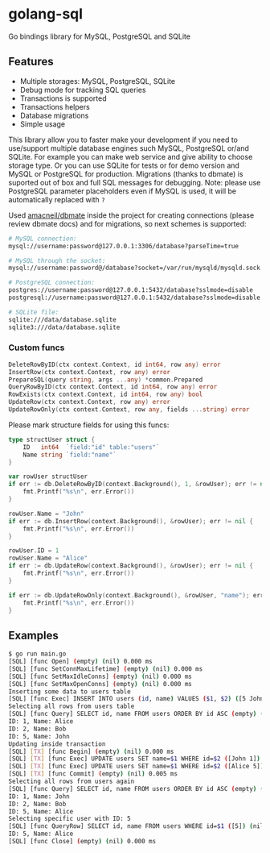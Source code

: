 # golang-sql

Go bindings library for MySQL, PostgreSQL and SQLite

## Features

- Multiple storages: MySQL, PostgreSQL, SQLite
- Debug mode for tracking SQL queries
- Transactions is supported
- Transactions helpers
- Database migrations
- Simple usage

This library allow you to faster make your development if you need to use/support multiple database engines such MySQL, PostgreSQL or/and SQLite. For example you can make web service and give ability to choose storage type. Or you can use SQLite for tests or for demo version and MySQL or PostgreSQL for production. Migrations (thanks to dbmate) is suported out of box and full SQL messages for debugging. Note: please use PostgreSQL parameter placeholders even if MySQL is used, it will be automatically replaced with `?`

Used [amacneil/dbmate](https://github.com/amacneil/dbmate) inside the project for creating connections (please review dbmate docs) and for migrations, so next schemes is supported:

```sh
# MySQL connection:
mysql://username:password@127.0.0.1:3306/database?parseTime=true

# MySQL through the socket:
mysql://username:password@/database?socket=/var/run/mysqld/mysqld.sock

# PostgreSQL connection:
postgres://username:password@127.0.0.1:5432/database?sslmode=disable
postgresql://username:password@127.0.0.1:5432/database?sslmode=disable

# SQLite file:
sqlite:///data/database.sqlite
sqlite3:///data/database.sqlite
```

### Custom funcs

```go
DeleteRowByID(ctx context.Context, id int64, row any) error
InsertRow(ctx context.Context, row any) error
PrepareSQL(query string, args ...any) *common.Prepared
QueryRowByID(ctx context.Context, id int64, row any) error
RowExists(ctx context.Context, id int64, row any) bool
UpdateRow(ctx context.Context, row any) error
UpdateRowOnly(ctx context.Context, row any, fields ...string) error
```

Please mark structure fields for using this funcs:

```go
type structUser struct {
    ID   int64  `field:"id" table:"users"`
    Name string `field:"name"`
}

var rowUser structUser
if err := db.DeleteRowByID(context.Background(), 1, &rowUser); err != nil {
    fmt.Printf("%s\n", err.Error())
}

rowUser.Name = "John"
if err := db.InsertRow(context.Background(), &rowUser); err != nil {
    fmt.Printf("%s\n", err.Error())
}

rowUser.ID = 1
rowUser.Name = "Alice"
if err := db.UpdateRow(context.Background(), &rowUser); err != nil {
    fmt.Printf("%s\n", err.Error())
}

if err := db.UpdateRowOnly(context.Background(), &rowUser, "name"); err != nil {
    fmt.Printf("%s\n", err.Error())
}
```

## Examples

```sh
$ go run main.go
[SQL] [func Open] (empty) (nil) 0.000 ms
[SQL] [func SetConnMaxLifetime] (empty) (nil) 0.000 ms
[SQL] [func SetMaxIdleConns] (empty) (nil) 0.000 ms
[SQL] [func SetMaxOpenConns] (empty) (nil) 0.000 ms
Inserting some data to users table
[SQL] [func Exec] INSERT INTO users (id, name) VALUES ($1, $2) ([5 John]) (nil) 0.004 ms
Selecting all rows from users table
[SQL] [func Query] SELECT id, name FROM users ORDER BY id ASC (empty) (nil) 0.000 ms
ID: 1, Name: Alice
ID: 2, Name: Bob
ID: 5, Name: John
Updating inside transaction
[SQL] [TX] [func Begin] (empty) (nil) 0.000 ms
[SQL] [TX] [func Exec] UPDATE users SET name=$1 WHERE id=$2 ([John 1]) (nil) 0.000 ms
[SQL] [TX] [func Exec] UPDATE users SET name=$1 WHERE id=$2 ([Alice 5]) (nil) 0.000 ms
[SQL] [TX] [func Commit] (empty) (nil) 0.005 ms
Selecting all rows from users again
[SQL] [func Query] SELECT id, name FROM users ORDER BY id ASC (empty) (nil) 0.000 ms
ID: 1, Name: John
ID: 2, Name: Bob
ID: 5, Name: Alice
Selecting specific user with ID: 5
[SQL] [func QueryRow] SELECT id, name FROM users WHERE id=$1 ([5]) (nil) 0.000 ms
ID: 5, Name: Alice
[SQL] [func Close] (empty) (nil) 0.000 ms
```
